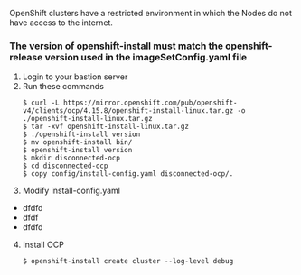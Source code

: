 OpenShift clusters have a restricted environment in which the Nodes do not have access to the internet. 

### The version of openshift-install must match the openshift-release version used in the imageSetConfig.yaml file

1. Login to your bastion server
2. Run these commands
   ```
   $ curl -L https://mirror.openshift.com/pub/openshift-v4/clients/ocp/4.15.8/openshift-install-linux.tar.gz -o ./openshift-install-linux.tar.gz
   $ tar -xvf openshift-install-linux.tar.gz
   $ ./openshift-install version
   $ mv openshift-install bin/
   $ openshift-install version
   $ mkdir disconnected-ocp
   $ cd disconnected-ocp
   $ copy config/install-config.yaml disconnected-ocp/.
   ```
3. Modify install-config.yaml
- dfdfd
- dfdf
- dfdfd

4. Install OCP
   ```
   $ openshift-install create cluster --log-level debug
   ```
